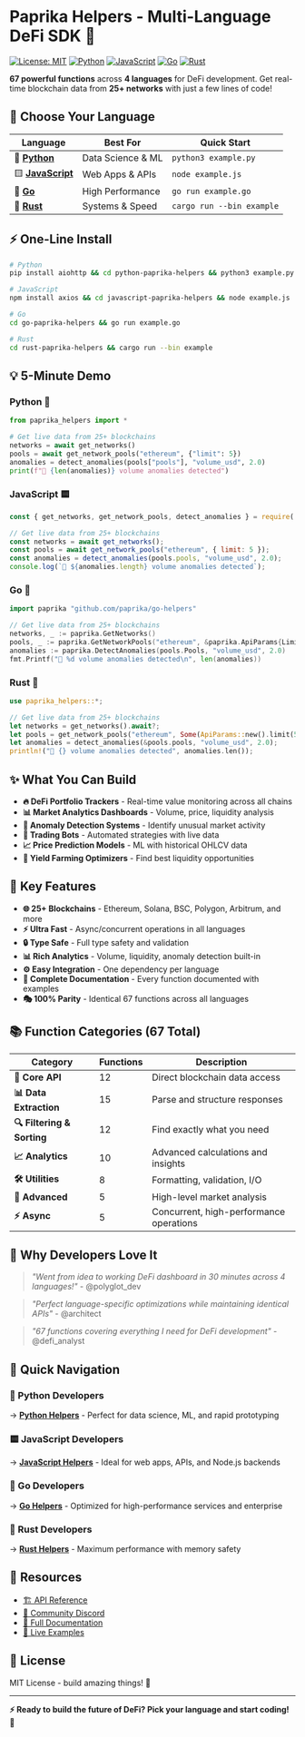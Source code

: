 # Paprika Helpers - Multi-Language DeFi SDK 🚀

[![License: MIT](https://img.shields.io/badge/License-MIT-yellow.svg)](https://opensource.org/licenses/MIT)
[![Python](https://img.shields.io/badge/Python-3.8+-blue.svg)](https://www.python.org/)
[![JavaScript](https://img.shields.io/badge/JavaScript-Node.js-yellow.svg)](https://nodejs.org/)
[![Go](https://img.shields.io/badge/Go-1.19+-00ADD8.svg)](https://golang.org/)
[![Rust](https://img.shields.io/badge/Rust-1.70+-orange.svg)](https://www.rust-lang.org/)

**67 powerful functions** across **4 languages** for DeFi development. Get real-time blockchain data from **25+ networks** with just a few lines of code!

## 🎯 **Choose Your Language**

| Language | Best For | Quick Start |
|----------|----------|-------------|
| 🐍 **[Python](./python-paprika-helpers/)** | Data Science & ML | `python3 example.py` |
| 🟨 **[JavaScript](./javascript-paprika-helpers/)** | Web Apps & APIs | `node example.js` |
| 🔵 **[Go](./go-paprika-helpers/)** | High Performance | `go run example.go` |
| 🦀 **[Rust](./rust-paprika-helpers/)** | Systems & Speed | `cargo run --bin example` |

## ⚡ **One-Line Install**

```bash
# Python
pip install aiohttp && cd python-paprika-helpers && python3 example.py

# JavaScript  
npm install axios && cd javascript-paprika-helpers && node example.js

# Go
cd go-paprika-helpers && go run example.go

# Rust
cd rust-paprika-helpers && cargo run --bin example
```

## 💡 **5-Minute Demo**

### Python 🐍
```python
from paprika_helpers import *

# Get live data from 25+ blockchains
networks = await get_networks()
pools = await get_network_pools("ethereum", {"limit": 5})
anomalies = detect_anomalies(pools["pools"], "volume_usd", 2.0)
print(f"🚨 {len(anomalies)} volume anomalies detected")
```

### JavaScript 🟨
```javascript
const { get_networks, get_network_pools, detect_anomalies } = require('./paprika_helpers');

// Get live data from 25+ blockchains
const networks = await get_networks();
const pools = await get_network_pools("ethereum", { limit: 5 });
const anomalies = detect_anomalies(pools.pools, "volume_usd", 2.0);
console.log(`🚨 ${anomalies.length} volume anomalies detected`);
```

### Go 🔵
```go
import paprika "github.com/paprika/go-helpers"

// Get live data from 25+ blockchains
networks, _ := paprika.GetNetworks()
pools, _ := paprika.GetNetworkPools("ethereum", &paprika.ApiParams{Limit: 5})
anomalies := paprika.DetectAnomalies(pools.Pools, "volume_usd", 2.0)
fmt.Printf("🚨 %d volume anomalies detected\n", len(anomalies))
```

### Rust 🦀
```rust
use paprika_helpers::*;

// Get live data from 25+ blockchains
let networks = get_networks().await?;
let pools = get_network_pools("ethereum", Some(ApiParams::new().limit(5))).await?;
let anomalies = detect_anomalies(&pools.pools, "volume_usd", 2.0);
println!("🚨 {} volume anomalies detected", anomalies.len());
```

## ✨ **What You Can Build**

- **🔥 DeFi Portfolio Trackers** - Real-time value monitoring across all chains
- **📊 Market Analytics Dashboards** - Volume, price, liquidity analysis  
- **🚨 Anomaly Detection Systems** - Identify unusual market activity
- **🤖 Trading Bots** - Automated strategies with live data
- **📈 Price Prediction Models** - ML with historical OHLCV data
- **💎 Yield Farming Optimizers** - Find best liquidity opportunities

## 🎯 **Key Features**

- **🌐 25+ Blockchains** - Ethereum, Solana, BSC, Polygon, Arbitrum, and more
- **⚡ Ultra Fast** - Async/concurrent operations in all languages
- **🔒 Type Safe** - Full type safety and validation
- **📊 Rich Analytics** - Volume, liquidity, anomaly detection built-in
- **⚙️ Easy Integration** - One dependency per language
- **📝 Complete Documentation** - Every function documented with examples
- **🎭 100% Parity** - Identical 67 functions across all languages

## 📚 **Function Categories (67 Total)**

| Category | Functions | Description |
|----------|-----------|-------------|
| **🔗 Core API** | 12 | Direct blockchain data access |
| **📊 Data Extraction** | 15 | Parse and structure responses |
| **🔍 Filtering & Sorting** | 12 | Find exactly what you need |
| **📈 Analytics** | 10 | Advanced calculations and insights |
| **🛠️ Utilities** | 8 | Formatting, validation, I/O |
| **🚀 Advanced** | 5 | High-level market analysis |
| **⚡ Async** | 5 | Concurrent, high-performance operations |

## 🌟 **Why Developers Love It**

> *"Went from idea to working DeFi dashboard in 30 minutes across 4 languages!"* - @polyglot_dev

> *"Perfect language-specific optimizations while maintaining identical APIs"* - @architect  

> *"67 functions covering everything I need for DeFi development"* - @defi_analyst

## 🚀 **Quick Navigation**

### **🐍 Python Developers**
→ **[Python Helpers](./python-paprika-helpers/)** - Perfect for data science, ML, and rapid prototyping

### **🟨 JavaScript Developers**  
→ **[JavaScript Helpers](./javascript-paprika-helpers/)** - Ideal for web apps, APIs, and Node.js backends

### **🔵 Go Developers**
→ **[Go Helpers](./go-paprika-helpers/)** - Optimized for high-performance services and enterprise

### **🦀 Rust Developers**
→ **[Rust Helpers](./rust-paprika-helpers/)** - Maximum performance with memory safety

## 🔗 **Resources**

- [🏗️ API Reference](https://api.dexpaprika.com)
- [💬 Community Discord](https://discord.gg/paprika)
- [📖 Full Documentation](https://docs.paprika-helpers.dev)
- [🎯 Live Examples](https://examples.paprika-helpers.dev)

## 📄 **License**

MIT License - build amazing things! 🚀

---

**⚡ Ready to build the future of DeFi? Pick your language and start coding! 🌟** 